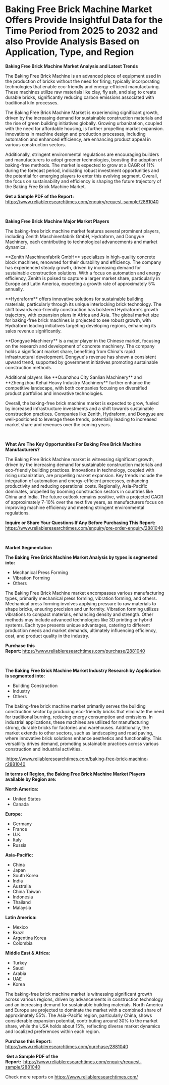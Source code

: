<p><h1>Baking Free Brick Machine Market Offers Provide Insightful Data for the Time Period from 2025 to 2032 and also Provide Analysis Based on Application, Type, and Region</h1></p><p><strong>Baking Free Brick Machine Market Analysis and Latest Trends</strong></p>
<p><p>The Baking Free Brick Machine is an advanced piece of equipment used in the production of bricks without the need for firing, typically incorporating technologies that enable eco-friendly and energy-efficient manufacturing. These machines utilize raw materials like clay, fly ash, and slag to create durable bricks, significantly reducing carbon emissions associated with traditional kiln processes.</p><p>The Baking Free Brick Machine Market is experiencing significant growth, driven by the increasing demand for sustainable construction materials and the rise of green building initiatives globally. Growing urbanization, coupled with the need for affordable housing, is further propelling market expansion. Innovations in machine design and production processes, including automation and enhanced efficiency, are enhancing product appeal in various construction sectors.</p><p>Additionally, stringent environmental regulations are encouraging builders and manufacturers to adopt greener technologies, boosting the adoption of baking-free methods. The market is expected to grow at a CAGR of 11% during the forecast period, indicating robust investment opportunities and the potential for emerging players to enter this evolving segment. Overall, the focus on sustainability and efficiency is shaping the future trajectory of the Baking Free Brick Machine Market.</p></p>
<p><strong>Get a Sample PDF of the Report:&nbsp;</strong> <a href="https://www.reliableresearchtimes.com/enquiry/request-sample/2881040?utm_campaign=3101&utm_medium=2&utm_source=Github&utm_content=ia&utm_term=12032025&utm_id=baking-free-brick-machine">https://www.reliableresearchtimes.com/enquiry/request-sample/2881040</a></p>
<p>&nbsp;</p>
<p><strong>Baking Free Brick Machine Major Market Players</strong></p>
<p><p>The baking-free brick machine market features several prominent players, including Zenith Maschinenfabrik GmbH, Hydraform, and Dongyue Machinery, each contributing to technological advancements and market dynamics.</p><p>**Zenith Maschinenfabrik GmbH** specializes in high-quality concrete block machines, renowned for their durability and efficiency. The company has experienced steady growth, driven by increasing demand for sustainable construction solutions. With a focus on automation and energy efficiency, Zenith is poised to capture a larger market share, particularly in Europe and Latin America, expecting a growth rate of approximately 5% annually.</p><p>**Hydraform** offers innovative solutions for sustainable building materials, particularly through its unique interlocking brick technology. The shift towards eco-friendly construction has bolstered Hydraform’s growth trajectory, with expansion plans in Africa and Asia. The global market size for baking-free brick machines is projected to see robust growth, with Hydraform leading initiatives targeting developing regions, enhancing its sales revenue significantly.</p><p>**Dongyue Machinery** is a major player in the Chinese market, focusing on the research and development of concrete machinery. The company holds a significant market share, benefiting from China's rapid infrastructural development. Dongyue's revenue has shown a consistent upward trend, supported by government initiatives promoting sustainable construction methods.</p><p>Additional players like **Quanzhou City Sanlian Machinery** and **Zhengzhou Kehai Heavy Industry Machinery** further enhance the competitive landscape, with both companies focusing on diversified product portfolios and innovative technologies. </p><p>Overall, the baking-free brick machine market is expected to grow, fueled by increased infrastructure investments and a shift towards sustainable construction practices. Companies like Zenith, Hydraform, and Dongyue are well-positioned to leverage these trends, potentially leading to increased market share and revenues over the coming years.</p></p>
<p>&nbsp;</p>
<p><strong>What Are The Key Opportunities For Baking Free Brick Machine Manufacturers?</strong></p>
<p><p>The Baking Free Brick Machine market is witnessing significant growth, driven by the increasing demand for sustainable construction materials and eco-friendly building practices. Innovations in technology, coupled with rising urbanization, are propelling market expansion. Key trends include the integration of automation and energy-efficient processes, enhancing productivity and reducing operational costs. Regionally, Asia-Pacific dominates, propelled by booming construction sectors in countries like China and India. The future outlook remains positive, with a projected CAGR of approximately 7-10% over the next five years, as manufacturers focus on improving machine efficiency and meeting stringent environmental regulations.</p></p>
<p><strong>Inquire or Share Your Questions If Any Before Purchasing This Report:</strong> <a href="https://www.reliableresearchtimes.com/enquiry/pre-order-enquiry/2881040?utm_campaign=3101&utm_medium=2&utm_source=Github&utm_content=ia&utm_term=12032025&utm_id=baking-free-brick-machine">https://www.reliableresearchtimes.com/enquiry/pre-order-enquiry/2881040</a></p>
<p>&nbsp;</p>
<p><strong>Market Segmentation</strong></p>
<p><strong>The Baking Free Brick Machine Market Analysis by types is segmented into:</strong></p>
<p><ul><li>Mechanical Press Forming</li><li>Vibration Forming</li><li>Others</li></ul></p>
<p><p>The Baking Free Brick Machine market encompasses various manufacturing types, primarily mechanical press forming, vibration forming, and others. Mechanical press forming involves applying pressure to raw materials to shape bricks, ensuring precision and uniformity. Vibration forming utilizes vibrations to compact materials, enhancing density and strength. Other methods may include advanced technologies like 3D printing or hybrid systems. Each type presents unique advantages, catering to different production needs and market demands, ultimately influencing efficiency, cost, and product quality in the industry.</p></p>
<p><strong>Purchase this Report:&nbsp;</strong><a href="https://www.reliableresearchtimes.com/purchase/2881040?utm_campaign=3101&utm_medium=2&utm_source=Github&utm_content=ia&utm_term=12032025&utm_id=baking-free-brick-machine">https://www.reliableresearchtimes.com/purchase/2881040</a></p>
<p>&nbsp;</p>
<p><strong>The Baking Free Brick Machine Market Industry Research by Application is segmented into:</strong></p>
<p><ul><li>Building Construction</li><li>Industry</li><li>Others</li></ul></p>
<p><p>The baking-free brick machine market primarily serves the building construction sector by producing eco-friendly bricks that eliminate the need for traditional burning, reducing energy consumption and emissions. In industrial applications, these machines are utilized for manufacturing strong, durable bricks for factories and warehouses. Additionally, the market extends to other sectors, such as landscaping and road paving, where innovative brick solutions enhance aesthetics and functionality. This versatility drives demand, promoting sustainable practices across various construction and industrial activities.</p></p>
<p><a href="https://www.reliableresearchtimes.com/baking-free-brick-machine-r2881040?utm_campaign=3101&utm_medium=2&utm_source=Github&utm_content=ia&utm_term=12032025&utm_id=baking-free-brick-machine">&nbsp;https://www.reliableresearchtimes.com/baking-free-brick-machine-r2881040</a></p>
<p><strong>In terms of Region, the Baking Free Brick Machine Market Players available by Region are:</strong></p>
<p>
    <p> <strong> North America: </strong>
        <ul>
            <li>United States</li>
            <li>Canada</li>
        </ul>
        </p> 
    <p> <strong> Europe: </strong>
        <ul>
            <li>Germany</li>
            <li>France</li>
            <li>U.K.</li>
            <li>Italy</li>
            <li>Russia</li>
        </ul>
        </p> 
    <p> <strong> Asia-Pacific: </strong>
        <ul>
            <li>China</li>
            <li>Japan</li>
            <li>South Korea</li>
            <li>India</li>
            <li>Australia</li>
            <li>China Taiwan</li>
            <li>Indonesia</li>
            <li>Thailand</li>
            <li>Malaysia</li>
        </ul>
        </p> 
    <p> <strong> Latin America: </strong>
        <ul>
            <li>Mexico</li>
            <li>Brazil</li>
            <li>Argentina Korea</li>
            <li>Colombia</li>
        </ul>
        </p> 
    <p> <strong> Middle East & Africa: </strong>
        <ul>
            <li>Turkey</li>
            <li>Saudi</li>
            <li>Arabia</li>
            <li>UAE</li>
            <li>Korea</li>
        </ul>
    </p>
    </p>
<p><p>The baking-free brick machine market is witnessing significant growth across various regions, driven by advancements in construction technology and an increasing demand for sustainable building materials. North America and Europe are projected to dominate the market with a combined share of approximately 55%. The Asia-Pacific region, particularly China, shows considerable expansion potential, contributing around 30% to the market share, while the USA holds about 15%, reflecting diverse market dynamics and localized preferences within each region.</p></p>
<p><strong>Purchase this Report: </strong><a href="https://www.reliableresearchtimes.com/purchase/2881040?utm_campaign=3101&utm_medium=2&utm_source=Github&utm_content=ia&utm_term=12032025&utm_id=baking-free-brick-machine">https://www.reliableresearchtimes.com/purchase/2881040</a></p>
<p>&nbsp;<strong>Get a Sample PDF of the Report:&nbsp;&nbsp;</strong><a href="https://www.reliableresearchtimes.com/enquiry/request-sample/2881040?utm_campaign=3101&utm_medium=2&utm_source=Github&utm_content=ia&utm_term=12032025&utm_id=baking-free-brick-machine">https://www.reliableresearchtimes.com/enquiry/request-sample/2881040</a></p>
<p><strong></strong></p>
<p>Check more reports on <a href="https://www.reliableresearchtimes.com/?utm_campaign=3101&utm_medium=2&utm_source=Github&utm_content=ia&utm_term=12032025&utm_id=baking-free-brick-machine">https://www.reliableresearchtimes.com/</a></p>